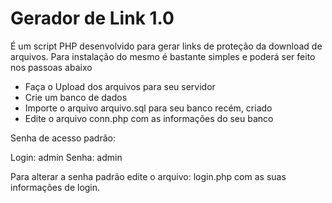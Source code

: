 # Gerador de Link 1.0
É um script PHP desenvolvido para gerar links de proteção da download de arquivos. Para instalação do mesmo é bastante simples e poderá ser feito nos passoas abaixo

- Faça o Upload dos arquivos para seu servidor
- Crie um banco de dados
- Importe o arquivo arquivo.sql para seu banco recém, criado
- Edite o arquivo conn.php com as informações do seu banco


Senha de acesso padrão:

Login: admin
Senha: admin

Para alterar a senha padrão edite o arquivo: login.php com as suas informações de login.
